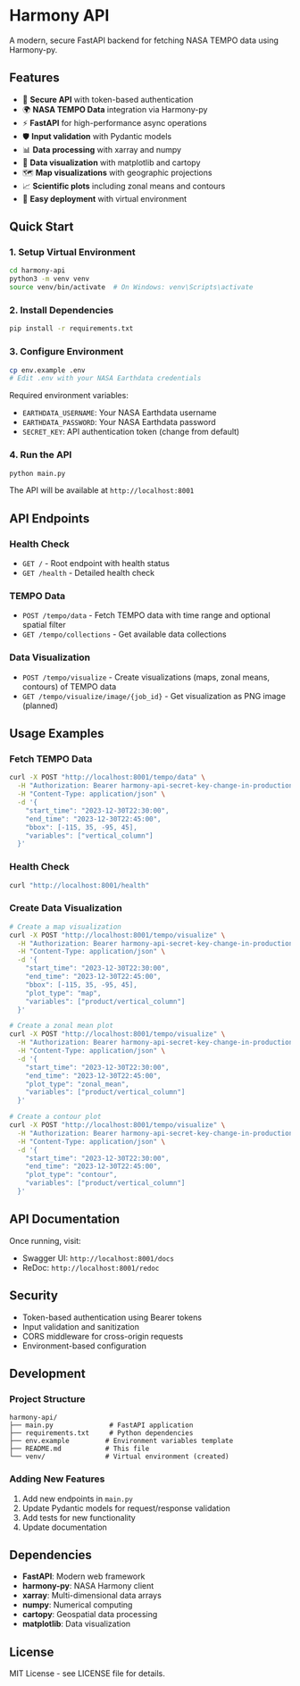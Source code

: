 # Harmony API

A modern, secure FastAPI backend for fetching NASA TEMPO data using Harmony-py.

## Features

- 🔐 **Secure API** with token-based authentication
- 🌍 **NASA TEMPO Data** integration via Harmony-py
- ⚡ **FastAPI** for high-performance async operations
- 🛡️ **Input validation** with Pydantic models
- 📊 **Data processing** with xarray and numpy
- 🎨 **Data visualization** with matplotlib and cartopy
- 🗺️ **Map visualizations** with geographic projections
- 📈 **Scientific plots** including zonal means and contours
- 🚀 **Easy deployment** with virtual environment

## Quick Start

### 1. Setup Virtual Environment

```bash
cd harmony-api
python3 -m venv venv
source venv/bin/activate  # On Windows: venv\Scripts\activate
```

### 2. Install Dependencies

```bash
pip install -r requirements.txt
```

### 3. Configure Environment

```bash
cp env.example .env
# Edit .env with your NASA Earthdata credentials
```

Required environment variables:
- `EARTHDATA_USERNAME`: Your NASA Earthdata username
- `EARTHDATA_PASSWORD`: Your NASA Earthdata password
- `SECRET_KEY`: API authentication token (change from default)

### 4. Run the API

```bash
python main.py
```

The API will be available at `http://localhost:8001`

## API Endpoints

### Health Check
- `GET /` - Root endpoint with health status
- `GET /health` - Detailed health check

### TEMPO Data
- `POST /tempo/data` - Fetch TEMPO data with time range and optional spatial filter
- `GET /tempo/collections` - Get available data collections

### Data Visualization
- `POST /tempo/visualize` - Create visualizations (maps, zonal means, contours) of TEMPO data
- `GET /tempo/visualize/image/{job_id}` - Get visualization as PNG image (planned)

## Usage Examples

### Fetch TEMPO Data

```bash
curl -X POST "http://localhost:8001/tempo/data" \
  -H "Authorization: Bearer harmony-api-secret-key-change-in-production" \
  -H "Content-Type: application/json" \
  -d '{
    "start_time": "2023-12-30T22:30:00",
    "end_time": "2023-12-30T22:45:00",
    "bbox": [-115, 35, -95, 45],
    "variables": ["vertical_column"]
  }'
```

### Health Check

```bash
curl "http://localhost:8001/health"
```

### Create Data Visualization

```bash
# Create a map visualization
curl -X POST "http://localhost:8001/tempo/visualize" \
  -H "Authorization: Bearer harmony-api-secret-key-change-in-production" \
  -H "Content-Type: application/json" \
  -d '{
    "start_time": "2023-12-30T22:30:00",
    "end_time": "2023-12-30T22:45:00",
    "bbox": [-115, 35, -95, 45],
    "plot_type": "map",
    "variables": ["product/vertical_column"]
  }'

# Create a zonal mean plot
curl -X POST "http://localhost:8001/tempo/visualize" \
  -H "Authorization: Bearer harmony-api-secret-key-change-in-production" \
  -H "Content-Type: application/json" \
  -d '{
    "start_time": "2023-12-30T22:30:00",
    "end_time": "2023-12-30T22:45:00",
    "plot_type": "zonal_mean",
    "variables": ["product/vertical_column"]
  }'

# Create a contour plot
curl -X POST "http://localhost:8001/tempo/visualize" \
  -H "Authorization: Bearer harmony-api-secret-key-change-in-production" \
  -H "Content-Type: application/json" \
  -d '{
    "start_time": "2023-12-30T22:30:00",
    "end_time": "2023-12-30T22:45:00",
    "plot_type": "contour",
    "variables": ["product/vertical_column"]
  }'
```

## API Documentation

Once running, visit:
- Swagger UI: `http://localhost:8001/docs`
- ReDoc: `http://localhost:8001/redoc`

## Security

- Token-based authentication using Bearer tokens
- Input validation and sanitization
- CORS middleware for cross-origin requests
- Environment-based configuration

## Development

### Project Structure

```
harmony-api/
├── main.py              # FastAPI application
├── requirements.txt     # Python dependencies
├── env.example         # Environment variables template
├── README.md           # This file
└── venv/               # Virtual environment (created)
```

### Adding New Features

1. Add new endpoints in `main.py`
2. Update Pydantic models for request/response validation
3. Add tests for new functionality
4. Update documentation

## Dependencies

- **FastAPI**: Modern web framework
- **harmony-py**: NASA Harmony client
- **xarray**: Multi-dimensional data arrays
- **numpy**: Numerical computing
- **cartopy**: Geospatial data processing
- **matplotlib**: Data visualization

## License

MIT License - see LICENSE file for details.
